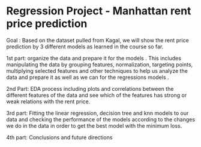 # Regression Project - Manhattan rent price prediction

Goal : Based on the dataset pulled from Kagal, we will show the rent price prediction by 3 different models as learned in the course so far.

1st part: organize the data and prepare it for the models . This includes manipulating the data by grouping features, normalization, targeting points, multiplying selected features and other techniques to help us analyze the data and prepare it as well as we can for the regressions models .

2nd Part: EDA process including plots and correlations between the different features of the data and see which of the features has strong or weak relations with the rent price.

3rd part: Fitting the linear regression, decision tree and knn models to our data and checking the performance of the models according to the changes we do in the data in order to get the best model with the minimum loss.

4th part: Conclusions and future directions
